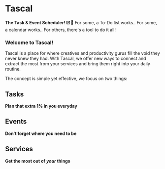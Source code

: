 # Tascal
**The Task &amp; Event Scheduler! :ballot_box_with_check: :calendar:**
For some, a To-Do list works.. For some, a calendar works.. For others, there's a tool to do it all!

### Welcome to Tascal!
Tascal is a place for where creatives and productivity gurus fill the void they never knew they had. 
With Tascal, we offer new ways to connect and extract the most from your services and bring them right into your daily routine.

The concept is simple yet effective, we focus on two things:

## Tasks
**Plan that extra 1% in you everyday**

## Events
**Don't forget where you need to be**

## Services
**Get the most out of *your* things**
